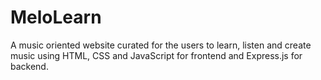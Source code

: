 # MeloLearn
 A music oriented website curated for the users to learn, listen and create music using HTML, CSS and JavaScript for frontend and Express.js for backend.
